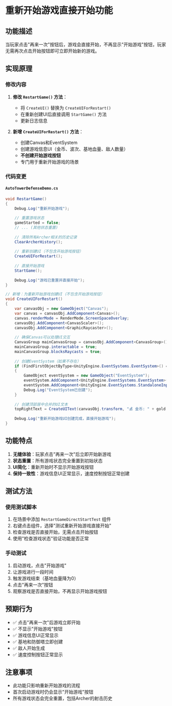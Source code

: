 # 重新开始游戏直接开始功能

## 功能描述

当玩家点击"再来一次"按钮后，游戏会直接开始，不再显示"开始游戏"按钮，玩家无需再次点击开始按钮即可立即开始新的游戏。

## 实现原理

### 修改内容

1. **修改 `RestartGame()` 方法**：
   - 将 `CreateUI()` 替换为 `CreateUIForRestart()`
   - 在重新创建UI后直接调用 `StartGame()` 方法
   - 更新日志信息

2. **新增 `CreateUIForRestart()` 方法**：
   - 创建Canvas和EventSystem
   - 创建游戏信息UI（金币、波次、基地血量、敌人数量）
   - **不创建开始游戏按钮**
   - 专门用于重新开始游戏的场景

### 代码变更

#### `AutoTowerDefenseDemo.cs`

```csharp
void RestartGame()
{
    Debug.Log("重新开始游戏");
    
    // 重置游戏状态
    gameStarted = false;
    // ... (其他状态重置)
    
    // 清除所有Archer相关的历史记录
    ClearArcherHistory();
    
    // 重新创建UI（不包含开始游戏按钮）
    CreateUIForRestart();
    
    // 直接开始游戏
    StartGame();
    
    Debug.Log("游戏已重置并直接开始");
}

// 新增：为重新开始游戏创建UI（不包含开始游戏按钮）
void CreateUIForRestart()
{
    var canvasObj = new GameObject("Canvas");
    var canvas = canvasObj.AddComponent<Canvas>();
    canvas.renderMode = RenderMode.ScreenSpaceOverlay;
    canvasObj.AddComponent<CanvasScaler>();
    canvasObj.AddComponent<GraphicRaycaster>();
    
    // 确保Canvas可以处理UI交互
    CanvasGroup mainCanvasGroup = canvasObj.AddComponent<CanvasGroup>();
    mainCanvasGroup.interactable = true;
    mainCanvasGroup.blocksRaycasts = true;
    
    // 创建EventSystem（如果不存在）
    if (FindFirstObjectByType<UnityEngine.EventSystems.EventSystem>() == null)
    {
        GameObject eventSystem = new GameObject("EventSystem");
        eventSystem.AddComponent<UnityEngine.EventSystems.EventSystem>();
        eventSystem.AddComponent<UnityEngine.EventSystems.StandaloneInputModule>();
        Debug.Log("EventSystem已创建");
    }
   
    // 创建顶部居中合并的UI文本
    topRightText = CreateUIText(canvasObj.transform, "💰 金币: " + gold + " 💰 | 波次: " + wave + " | 基地血量: " + baseHealth + " | 敌人: " + enemies.Count, new Vector2(0.5f, 1), new Vector2(0, -30), Color.white);
    
    Debug.Log("重新开始游戏UI创建完成，直接开始游戏");
}
```

## 功能特点

1. **无缝体验**：玩家点击"再来一次"后立即开始新游戏
2. **状态重置**：所有游戏状态完全重置到初始状态
3. **UI简化**：重新开始时不显示开始游戏按钮
4. **保持一致性**：游戏信息UI正常显示，速度控制按钮正常创建

## 测试方法

### 使用测试脚本

1. 在场景中添加 `RestartGameDirectStartTest` 组件
2. 右键点击组件，选择"测试重新开始游戏直接开始"
3. 检查游戏是否直接开始，无需点击开始按钮
4. 使用"检查游戏状态"验证功能是否正常

### 手动测试

1. 启动游戏，点击"开始游戏"
2. 让游戏进行一段时间
3. 触发游戏结束（基地血量降为0）
4. 点击"再来一次"按钮
5. 观察游戏是否直接开始，不再显示开始游戏按钮

## 预期行为

- ✅ 点击"再来一次"后游戏立即开始
- ✅ 不显示"开始游戏"按钮
- ✅ 游戏信息UI正常显示
- ✅ 基地和防御塔立即创建
- ✅ 敌人开始生成
- ✅ 速度控制按钮正常显示

## 注意事项

- 此功能只影响重新开始游戏的流程
- 首次启动游戏时仍会显示"开始游戏"按钮
- 所有游戏状态会完全重置，包括Archer的射击历史 
